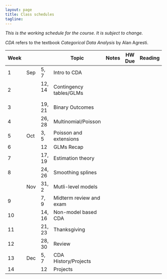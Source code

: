 ```yaml
---
layout: page
title: Class schedules
tagline: 
---
```


*This is the working schedule for the course. It is subject to change.*

_CDA_ refers to the textbook _Categorical Data Analysis_ by Alan Agresti.

Week |       |     | Topic   | Notes | HW Due | Reading
---- | ----- | --- | ------- | ----- |:------:| -------
 1   | Sep | 5, 7   | Intro to CDA | || 
 2   |     | 12, 14  &nbsp;| Contingency tables/GLMs | || 
 3   |     | 19, 21 | Binary Outcomes | || 
 4   |     | 26, 28 | Multinomial/Poisson | || 
 5   | Oct | 3, 5   | Poisson and extensions | || 
 6   |     | 12     | GLMs Recap | || 
 7   |     | 17, 19 | Estimation theory | || 
 8   |     | 24, 26 | Smoothing splines | || 
     | Nov | 31, 2  | Mutli-level models | | |
 9   |     | 7, 9   | Midterm review and exam | || 
 10  |     | 14, 16 | Non-model based CDA | || 
 11  |     | 21, 23 | Thanksgiving | || 
 12  |     | 28, 30 | Review | || 
 13  | Dec | 5, 7   | CDA History/Projects | || 
 14  |     | 12     | Projects | || 

